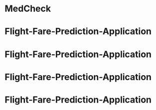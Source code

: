 # MedCheck
# Flight-Fare-Prediction-Application
# Flight-Fare-Prediction-Application
# Flight-Fare-Prediction-Application
# Flight-Fare-Prediction-Application
